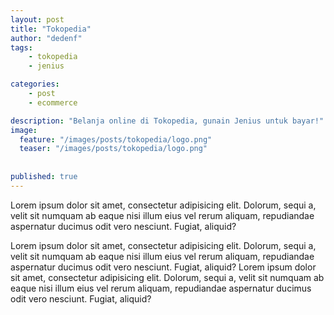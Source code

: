 ```yaml
---
layout: post
title: "Tokopedia"
author: "dedenf"
tags:
    - tokopedia
    - jenius

categories:
    - post
    - ecommerce

description: "Belanja online di Tokopedia, gunain Jenius untuk bayar!"
image:
  feature: "/images/posts/tokopedia/logo.png"
  teaser: "/images/posts/tokopedia/logo.png"
  
  
published: true
---
```


Lorem ipsum dolor sit amet, consectetur adipisicing elit. Dolorum, sequi a, velit sit numquam ab eaque nisi illum eius vel rerum aliquam, repudiandae aspernatur ducimus odit vero nesciunt. Fugiat, aliquid?

Lorem ipsum dolor sit amet, consectetur adipisicing elit. Dolorum, sequi a, velit sit numquam ab eaque nisi illum eius vel rerum aliquam, repudiandae aspernatur ducimus odit vero nesciunt. Fugiat, aliquid?
Lorem ipsum dolor sit amet, consectetur adipisicing elit. Dolorum, sequi a, velit sit numquam ab eaque nisi illum eius vel rerum aliquam, repudiandae aspernatur ducimus odit vero nesciunt. Fugiat, aliquid?